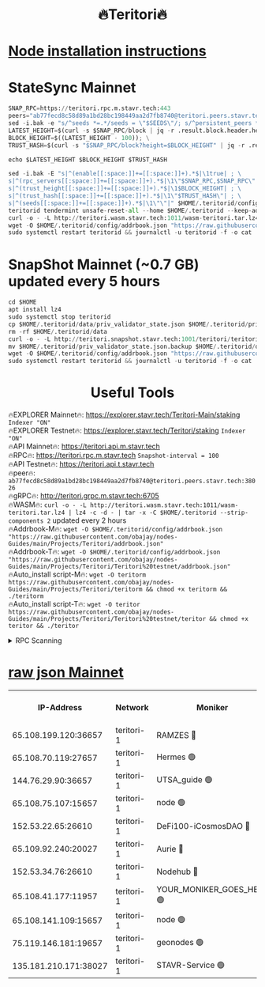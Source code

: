<h1 align="center"> 🔥Teritori🔥</h1>


[Node installation instructions](https://github.com/obajay/nodes-Guides/tree/main/Projects/Teritori)
=

# StateSync Mainnet
```python
SNAP_RPC=https://teritori.rpc.m.stavr.tech:443
peers="ab77fecd8c58d89a1bd28bc198449aa2d7fb8740@teritori.peers.stavr.tech:38026"
sed -i.bak -e "s/^seeds *=.*/seeds = \"$SEEDS\"/; s/^persistent_peers *=.*/persistent_peers = \"$PEERS\"/" $HOME/.teritorid/config/config.toml
LATEST_HEIGHT=$(curl -s $SNAP_RPC/block | jq -r .result.block.header.height); \
BLOCK_HEIGHT=$((LATEST_HEIGHT - 100)); \
TRUST_HASH=$(curl -s "$SNAP_RPC/block?height=$BLOCK_HEIGHT" | jq -r .result.block_id.hash)

echo $LATEST_HEIGHT $BLOCK_HEIGHT $TRUST_HASH

sed -i.bak -E "s|^(enable[[:space:]]+=[[:space:]]+).*$|\1true| ; \
s|^(rpc_servers[[:space:]]+=[[:space:]]+).*$|\1\"$SNAP_RPC,$SNAP_RPC\"| ; \
s|^(trust_height[[:space:]]+=[[:space:]]+).*$|\1$BLOCK_HEIGHT| ; \
s|^(trust_hash[[:space:]]+=[[:space:]]+).*$|\1\"$TRUST_HASH\"| ; \
s|^(seeds[[:space:]]+=[[:space:]]+).*$|\1\"\"|" $HOME/.teritorid/config/config.toml
teritorid tendermint unsafe-reset-all --home $HOME/.teritorid --keep-addr-book
curl -o - -L http://teritori.wasm.stavr.tech:1011/wasm-teritori.tar.lz4 | lz4 -c -d - | tar -x -C $HOME/.teritorid --strip-components 2
wget -O $HOME/.teritorid/config/addrbook.json "https://raw.githubusercontent.com/obajay/nodes-Guides/main/Projects/Teritori/addrbook.json"
sudo systemctl restart teritorid && journalctl -u teritorid -f -o cat
```

# SnapShot Mainnet (~0.7 GB) updated every 5 hours
```python
cd $HOME
apt install lz4
sudo systemctl stop teritorid
cp $HOME/.teritorid/data/priv_validator_state.json $HOME/.teritorid/priv_validator_state.json.backup
rm -rf $HOME/.teritorid/data
curl -o - -L http://teritori.snapshot.stavr.tech:1001/teritori/teritori-snap.tar.lz4 | lz4 -c -d - | tar -x -C $HOME/.teritorid --strip-components 2
mv $HOME/.teritorid/priv_validator_state.json.backup $HOME/.teritorid/data/priv_validator_state.json
wget -O $HOME/.teritorid/config/addrbook.json "https://raw.githubusercontent.com/obajay/nodes-Guides/main/Projects/Teritori/addrbook.json"
sudo systemctl restart teritorid && journalctl -u teritorid -f -o cat
```
 <h1 align="center"> Useful Tools</h1>

🔥EXPLORER Mainnet🔥:      https://explorer.stavr.tech/Teritori-Main/staking      `Indexer "ON"` \
🔥EXPLORER Testnet🔥:        https://explorer.stavr.tech/Teritori/staking            `Indexer "ON"` \
🔥API Mainnet🔥:                   https://teritori.api.m.stavr.tech \
🔥RPC🔥:                                   https://teritori.rpc.m.stavr.tech                         `Snapshot-interval = 100` \
🔥API Testnet🔥:                     https://teritori.api.t.stavr.tech \
🔥peer🔥:                     `ab77fecd8c58d89a1bd28bc198449aa2d7fb8740@teritori.peers.stavr.tech:38026` \
🔥gRPC🔥:                                http://teritori.grpc.m.stavr.tech:6705 \
🔥WASM🔥: ```curl -o - -L http://teritori.wasm.stavr.tech:1011/wasm-teritori.tar.lz4 | lz4 -c -d - | tar -x -C $HOME/.teritorid --strip-components 2``` updated every 2 hours \
🔥Addrbook-M🔥:    ```wget -O $HOME/.teritorid/config/addrbook.json "https://raw.githubusercontent.com/obajay/nodes-Guides/main/Projects/Teritori/addrbook.json"``` \
🔥Addrbook-T🔥:    ```wget -O $HOME/.teritorid/config/addrbook.json "https://raw.githubusercontent.com/obajay/nodes-Guides/main/Projects/Teritori/Teritori%20testnet/addrbook.json"``` \
🔥Auto_install script-M🔥: ```wget -O teritorm https://raw.githubusercontent.com/obajay/nodes-Guides/main/Projects/Teritori/teritorm && chmod +x teritorm && ./teritorm``` \
🔥Auto_install script-T🔥: ```wget -O teritor https://raw.githubusercontent.com/obajay/nodes-Guides/main/Projects/Teritori/Teritori%20testnet/teritor && chmod +x teritor && ./teritor```

<details>
<summary>RPC Scanning</summary>

<h2 align="center"> We scan nodes in real time every 4 hours. And we provide the final result of RPC endpoints.
We cannot influence the operation of these nodes in any way. </h2>


```python
If Voting Power is higher than 0 --> then the Node is a validator of the network and may be subject to attack and be a potential threat to the chain.
```
```python
We marked such validators with a red symbol
```

</details>

[raw json Mainnet](https://rpc-check.teritorim.stavr.tech/teritorim/rpc-teritorim-result.json)
=



<table><tr><th>IP-Address</th><th>Network</th><th>Moniker</th><th>Latest Block Height</th><th>Earliest Block Height</th><th>Catching Up</th><th>Tx Index</th><th>Voting Power</th><th>Scan Time</th></tr><tr><td>65.108.199.120:36657</td><td>teritori-1</td><td>RAMZES 🔴</td><td>7749740</td><td>5996001</td><td>False</td><td>on</td><td>786741</td><td>2024-03-06T22:53:25.092884760UTC</td></tr><tr><td>65.108.70.119:27657</td><td>teritori-1</td><td>Hermes 🟢</td><td>7749748</td><td>7203180</td><td>False</td><td>on</td><td>0</td><td>2024-03-06T22:54:09.729041992UTC</td></tr><tr><td>144.76.29.90:36657</td><td>teritori-1</td><td>UTSA_guide 🟢</td><td>7749746</td><td>7208001</td><td>False</td><td>on</td><td>0</td><td>2024-03-06T22:54:00.512613899UTC</td></tr><tr><td>65.108.75.107:15657</td><td>teritori-1</td><td>node 🟢</td><td>7749750</td><td>7358868</td><td>False</td><td>on</td><td>0</td><td>2024-03-06T22:54:22.656334436UTC</td></tr><tr><td>152.53.22.65:26610</td><td>teritori-1</td><td>DeFi100-iCosmosDAO 🔴</td><td>7749751</td><td>7536429</td><td>False</td><td>on</td><td>1476552</td><td>2024-03-06T22:54:26.941551455UTC</td></tr><tr><td>65.109.92.240:20027</td><td>teritori-1</td><td>Aurie 🔴</td><td>7749749</td><td>7568001</td><td>False</td><td>on</td><td>119310</td><td>2024-03-06T22:54:16.200255593UTC</td></tr><tr><td>152.53.34.76:26610</td><td>teritori-1</td><td>Nodehub 🔴</td><td>7749751</td><td>7580883</td><td>False</td><td>on</td><td>65383</td><td>2024-03-06T22:54:27.176337320UTC</td></tr><tr><td>65.108.41.177:11957</td><td>teritori-1</td><td>YOUR_MONIKER_GOES_HERE 🟢</td><td>7749740</td><td>7665829</td><td>False</td><td>on</td><td>0</td><td>2024-03-06T22:53:25.428212570UTC</td></tr><tr><td>65.108.141.109:15657</td><td>teritori-1</td><td>node 🟢</td><td>7749748</td><td>7714496</td><td>False</td><td>on</td><td>0</td><td>2024-03-06T22:54:09.421034481UTC</td></tr><tr><td>75.119.146.181:19657</td><td>teritori-1</td><td>geonodes 🟢</td><td>7749747</td><td>7747478</td><td>False</td><td>on</td><td>0</td><td>2024-03-06T22:54:07.076034882UTC</td></tr><tr><td>135.181.210.171:38027</td><td>teritori-1</td><td>STAVR-Service 🟢</td><td>7749737</td><td>7747501</td><td>False</td><td>on</td><td>0</td><td>2024-03-06T22:53:10.247130390UTC</td></tr></table>
